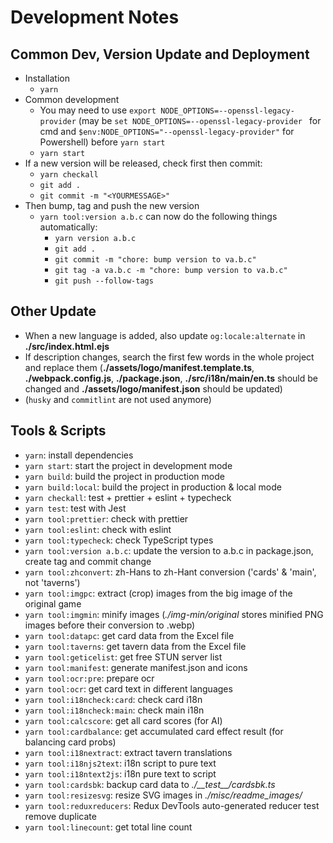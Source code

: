 # Development Notes

## Common Dev, Version Update and Deployment

- Installation
  - `yarn`
- Common development
  - You may need to use `export NODE_OPTIONS=--openssl-legacy-provider` (may be `set NODE_OPTIONS=--openssl-legacy-provider
` for cmd and `$env:NODE_OPTIONS="--openssl-legacy-provider"` for Powershell) before `yarn start`
  - `yarn start`
- If a new version will be released, check first then commit:
  - `yarn checkall`
  - `git add .`
  - `git commit -m "<YOURMESSAGE>"`
- Then bump, tag and push the new version
  - `yarn tool:version a.b.c` can now do the following things automatically:
    - `yarn version a.b.c`
    - `git add .`
    - `git commit -m "chore: bump version to va.b.c"`
    - `git tag -a va.b.c -m "chore: bump version to va.b.c"`
    - `git push --follow-tags`

## Other Update

- When a new language is added, also update `og:locale:alternate` in **./src/index.html.ejs**
- If description changes, search the first few words in the whole project and replace them (**./assets/logo/manifest.template.ts**, **./webpack.config.js**, **./package.json**, **./src/i18n/main/en.ts** should be changed and **./assets/logo/manifest.json** should be updated)
- (`husky` and `commitlint` are not used anymore)

## Tools & Scripts

- `yarn`: install dependencies
- `yarn start`: start the project in development mode
- `yarn build`: build the project in production mode
- `yarn build:local`: build the project in production & local mode
- `yarn checkall`: test + prettier + eslint + typecheck
- `yarn test`: test with Jest
- `yarn tool:prettier`: check with prettier
- `yarn tool:eslint`: check with eslint
- `yarn tool:typecheck`: check TypeScript types
- `yarn tool:version a.b.c`: update the version to a.b.c in package.json, create tag and commit change
- `yarn tool:zhconvert`: zh-Hans to zh-Hant conversion ('cards' & 'main', not 'taverns')
- `yarn tool:imgpc`: extract (crop) images from the big image of the original game
- `yarn tool:imgmin`: minify images (_./img-min/original_ stores minified PNG images before their conversion to .webp)
- `yarn tool:datapc`: get card data from the Excel file
- `yarn tool:taverns`: get tavern data from the Excel file
- `yarn tool:geticelist`: get free STUN server list
- `yarn tool:manifest`: generate manifest.json and icons
- `yarn tool:ocr:pre`: prepare ocr
- `yarn tool:ocr`: get card text in different languages
- `yarn tool:i18ncheck:card`: check card i18n
- `yarn tool:i18ncheck:main`: check main i18n
- `yarn tool:calcscore`: get all card scores (for AI)
- `yarn tool:cardbalance`: get accumulated card effect result (for balancing card probs)
- `yarn tool:i18nextract`: extract tavern translations
- `yarn tool:i18njs2text`: i18n script to pure text
- `yarn tool:i18ntext2js`: i18n pure text to script
- `yarn tool:cardsbk`: backup card data to _./\_\_test\_\_/cardsbk.ts_
- `yarn tool:resizesvg`: resize SVG images in _./misc/readme_images/_
- `yarn tool:reduxreducers`: Redux DevTools auto-generated reducer test remove duplicate
- `yarn tool:linecount`: get total line count

